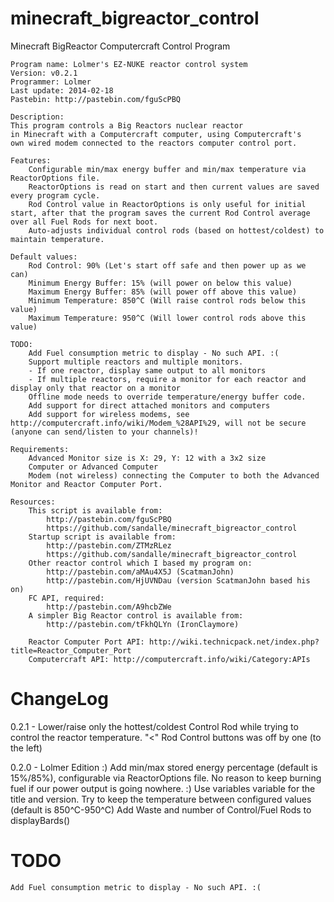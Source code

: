 minecraft_bigreactor_control
============================

Minecraft BigReactor Computercraft Control Program

	Program name: Lolmer's EZ-NUKE reactor control system
	Version: v0.2.1
	Programmer: Lolmer
	Last update: 2014-02-18
	Pastebin: http://pastebin.com/fguScPBQ

	Description: 
	This program controls a Big Reactors nuclear reactor
	in Minecraft with a Computercraft computer, using Computercraft's
	own wired modem connected to the reactors computer control port.

	Features:
		Configurable min/max energy buffer and min/max temperature via ReactorOptions file.
		ReactorOptions is read on start and then current values are saved every program cycle.
		Rod Control value in ReactorOptions is only useful for initial start, after that the program saves the current Rod Control average over all Fuel Rods for next boot.
		Auto-adjusts individual control rods (based on hottest/coldest) to maintain temperature.

	Default values:
		Rod Control: 90% (Let's start off safe and then power up as we can)
		Minimum Energy Buffer: 15% (will power on below this value)
		Maximum Energy Buffer: 85% (will power off above this value)
		Minimum Temperature: 850^C (Will raise control rods below this value)
		Maximum Temperature: 950^C (Will lower control rods above this value)

	TODO:
		Add Fuel consumption metric to display - No such API. :(
		Support multiple reactors and multiple monitors.
		- If one reactor, display same output to all monitors
		- If multiple reactors, require a monitor for each reactor and display only that reactor on a monitor
		Offline mode needs to override temperature/energy buffer code.
		Add support for direct attached monitors and computers
		Add support for wireless modems, see http://computercraft.info/wiki/Modem_%28API%29, will not be secure (anyone can send/listen to your channels)!

	Requirements:
		Advanced Monitor size is X: 29, Y: 12 with a 3x2 size
		Computer or Advanced Computer
		Modem (not wireless) connecting the Computer to both the Advanced Monitor and Reactor Computer Port.

	Resources:
		This script is available from:
			http://pastebin.com/fguScPBQ
			https://github.com/sandalle/minecraft_bigreactor_control
		Startup script is available from:
			http://pastebin.com/ZTMzRLez
			https://github.com/sandalle/minecraft_bigreactor_control
		Other reactor control which I based my program on:
			http://pastebin.com/aMAu4X5J (ScatmanJohn)
			http://pastebin.com/HjUVNDau (version ScatmanJohn based his on)
		FC API, required:
			http://pastebin.com/A9hcbZWe
		A simpler Big Reactor control is available from:
			http://pastebin.com/tFkhQLYn (IronClaymore)

		Reactor Computer Port API: http://wiki.technicpack.net/index.php?title=Reactor_Computer_Port
		Computercraft API: http://computercraft.info/wiki/Category:APIs

ChangeLog
============================
0.2.1 - Lower/raise only the hottest/coldest Control Rod while trying to control the reactor temperature.
	"<" Rod Control buttons was off by one (to the left)

0.2.0 - Lolmer Edition :)
	Add min/max stored energy percentage (default is 15%/85%), configurable via ReactorOptions file.
	No reason to keep burning fuel if our power output is going nowhere. :)
	Use variables variable for the title and version.
	Try to keep the temperature between configured values (default is 850^C-950^C)
	Add Waste and number of Control/Fuel Rods to displayBards()

TODO
============================
	Add Fuel consumption metric to display - No such API. :(
